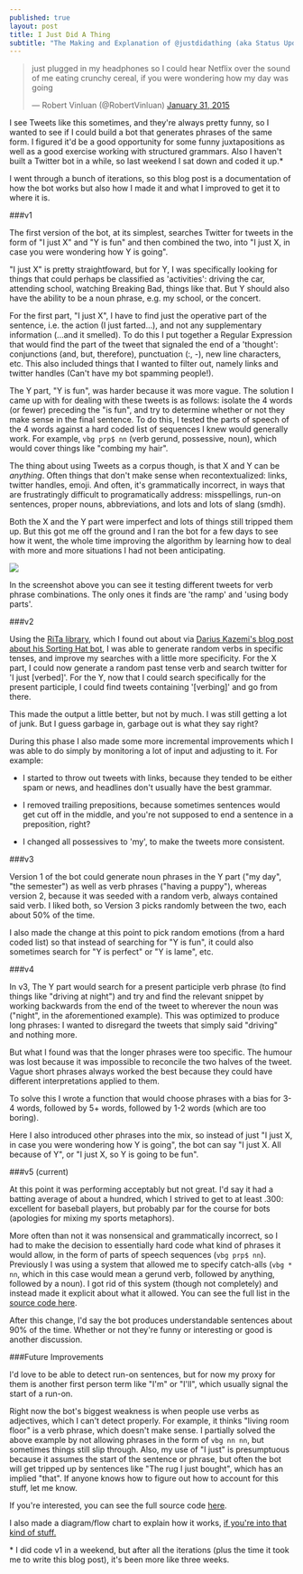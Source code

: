 ```yaml
---
published: true
layout: post
title: I Just Did A Thing
subtitle: "The Making and Explanation of @justdidathing (aka Status Updates)"
---
```




<div class="embedded-media">
<blockquote class="twitter-tweet tw-align-center" lang="en"><p lang="en" dir="ltr">just plugged in my headphones so I could hear Netflix over the sound of me eating crunchy cereal, if you were wondering how my day was going</p>&mdash; Robert Vinluan (@RobertVinluan) <a href="https://twitter.com/RobertVinluan/status/561603474492641280">January 31, 2015</a></blockquote>
<script async src="//platform.twitter.com/widgets.js" charset="utf-8"></script>
</div>

I see Tweets like this sometimes, and they're always pretty funny, so I wanted to see if I could build a bot that generates phrases of the same form. I figured it'd be a good opportunity for some funny juxtapositions as well as a good exercise working with structured grammars. Also I haven't built a Twitter bot in a while, so last weekend I sat down and coded it up.*

I went through a bunch of iterations, so this blog post is a documentation of how the bot works but also how I made it and what I improved to get it to where it is.

###v1

The first version of the bot, at its simplest, searches Twitter for tweets in the form of "I just X" and "Y is fun" and then combined the two, into "I just X, in case you were wondering how Y is going". 

"I just X" is pretty straightfoward, but for Y, I was specifically looking for things that could perhaps be classified as 'activities': driving the car, attending school, watching Breaking Bad, things like that. But Y should also have the ability to be a noun phrase, e.g. my school, or the concert. 

For the first part, "I just X", I have to find just the operative part of the sentence, i.e. the action (I just farted...), and not any supplementary information (...and it smelled). To do this I put together a Regular Expression that would find the part of the tweet that signaled the end of a 'thought': conjunctions (and, but, therefore), punctuation (:, -), new line characters, etc. This also included things that I wanted to filter out, namely links and twitter handles (Can't have my bot spamming people!).

The Y part, "Y is fun", was harder because it was more vague. The solution I came up with for dealing with these tweets is as follows: isolate the 4 words (or fewer) preceding the "is fun", and try to determine whether or not they make sense in the final sentence. To do this, I tested the parts of speech of the 4 words against a hard coded list of sequences I knew would generally work. For example, `vbg prp$ nn` (verb gerund, possessive, noun), which would cover things like "combing my hair". 

The thing about using Tweets as a corpus though, is that X and Y can be *anything*. Often things that don't make sense when recontextualized: links, twitter handles, emoji. And often, it's grammatically incorrect, in ways that are frustratingly difficult to programatically address: misspellings, run-on sentences, proper nouns, abbreviations, and lots and lots of slang (smdh). 

Both the X and the Y part were imperfect and lots of things still tripped them up. But this got me off the ground and I ran the bot for a few days to see how it went, the whole time improving the algorithm by learning how to deal with more and more situations I had not been anticipating.

![](http://i.imgur.com/bOpcCxA.png)

In the screenshot above you can see it testing different tweets for verb phrase combinations. The only ones it finds are 'the ramp' and 'using body parts'.

###v2

Using the [RiTa library](https://rednoise.org/rita/), which I found out about via [Darius Kazemi's blog post about his Sorting Hat bot](http://tinysubversions.com/notes/sorting-bot/), I was able to generate random verbs in specific tenses, and improve my searches with a little more specificity. For the X part, I could now generate a random past tense verb and search twitter for 'I just [verbed]'. For the Y, now that I could search specifically for the present participle, I could find tweets containing '[verbing]' and go from there. 

This made the output a little better, but not by much. I was still getting a lot of junk. But I guess garbage in, garbage out is what they say right?

During this phase I also made some more incremental improvements which I was able to do simply by monitoring a lot of input and adjusting to it. For example:

- I started to throw out tweets with links, because they tended to be either spam or news, and headlines don't usually have the best grammar.

- I removed trailing prepositions, because sometimes sentences would get cut off in the middle, and you're not supposed to end a sentence in a preposition, right?

- I changed all possessives to 'my', to make the tweets more consistent.


###v3

Version 1 of the bot could generate noun phrases in the Y part ("my day", "the semester") as well as verb phrases ("having a puppy"), whereas version 2, because it was seeded with a random verb, always contained said verb. I liked both, so Version 3 picks randomly between the two, each about 50% of the time.

I also made the change at this point to pick random emotions (from a hard coded list) so that instead of searching for "Y is fun", it could also sometimes search for "Y is perfect" or "Y is lame", etc.

###v4

In v3, The Y part would search for a present participle verb phrase (to find things like "driving at night") and try and find the relevant snippet by working backwards from the end of the tweet to wherever the noun was ("night", in the aforementioned example). This was optimized to produce long phrases: I wanted to disregard the tweets that simply said "driving" and nothing more.

But what I found was that the longer phrases were too specific. The humour was lost because it was impossible to reconcile the two halves of the tweet. Vague short phrases always worked the best because they could have different interpretations applied to them.

To solve this I wrote a function that would choose phrases with a bias for 3-4 words, followed by 5+ words, followed by 1-2 words (which are too boring). 

Here I also introduced other phrases into the mix, so instead of just "I just X, in case you were wondering how Y is going", the bot can say "I just X. All because of Y", or "I just X, so Y is going to be fun".

###v5 (current)

At this point it was performing acceptably but not great. I'd say it had a batting average of about a hundred, which I strived to get to at least .300: excellent for baseball players, but probably par for the course for bots (apologies for mixing my sports metaphors).

More often than not it was nonsensical and grammatically incorrect, so I had to make the decision to essentially hard code what kind of phrases it would allow, in the form of parts of speech sequences (`vbg prp$ nn`). Previously I was using a system that allowed me to specify catch-alls (`vbg * nn`, which in this case would mean a gerund verb, followed by anything, followed by a noun). I got rid of this system (though not completely) and instead made it explicit about what it allowed. You can see the full list in the [source code here](https://github.com/rvinluan/status_updates/blob/master/index.js#L371).

After this change, I'd say the bot produces understandable sentences about 90% of the time. Whether or not they're funny or interesting or good is another discussion.

###Future Improvements

I'd love to be able to detect run-on sentences, but for now my proxy for them is another first person term like "I'm" or "I'll", which usually signal the start of a run-on.

Right now the bot's biggest weakness is when people use verbs as adjectives, which I can't detect properly. For example, it thinks "living room floor" is a verb phrase, which doesn't make sense. I partially solved the above example by not allowing phrases in the form of `vbg nn nn`, but sometimes things still slip through. Also, my use of "I just" is presumptuous because it assumes the start of the sentence or phrase, but often the bot will get tripped up by sentences like "The rug I just bought", which has an implied "that". If anyone knows how to figure out how to account for this stuff, let me know.

If you're interested, you can see the full source code [here](https://github.com/rvinluan/status_updates).

I also made a diagram/flow chart to explain how it works, [if you're into that kind of stuff.](http://i.imgur.com/V1SEAZs.png)



\* I did code v1 in a weekend, but after all the iterations (plus the time it took me to write this blog post), it's been more like three weeks.
